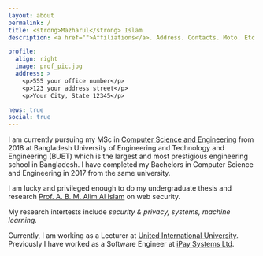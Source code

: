 ```yaml
---
layout: about
permalink: /
title: <strong>Mazharul</strong> Islam
description: <a href="">Affiliations</a>. Address. Contacts. Moto. Etc.

profile:
  align: right
  image: prof_pic.jpg
  address: >
    <p>555 your office number</p>
    <p>123 your address street</p>
    <p>Your City, State 12345</p>

news: true
social: true
---
```

I am currently pursuing my MSc in [Computer Science and Engineering](https://cse.buet.ac.bd) from 2018 at Bangladesh University of Engineering and Technology and Engineering (BUET) which is the largest and most
prestigious engineering school in Bangladesh. I have completed my Bachelors in Computer Science and Engineering in 2017 from the same university.


I am lucky and privileged enough to do my undergraduate thesis and research [Prof. A. B. M. Alim Al Islam](https://sites.google.com/site/abmalimalislam/home)  on web security.

My research intertests include <em>security & privacy, systems, machine learning.</em>

Currently, I am working as a Lecturer at [United International University](http://cse.uiu.ac.bd/profiles/islam-mazharul). Previously I have worked as a
Software Engineer at [iPay Systems Ltd](https://www.ipay.com.bd).


<!--
Write your biography here. Tell the world about yourself. Link to your favorite [subreddit](http://reddit.com){:target="\_blank"}. You can put a picture in, too. The code is already in, just name your picture `prof_pic.jpg` and put it in the `img/` folder.

Put your address / P.O. box / other info right below your picture. You can also disable any these elements by editing `profile` property of the YAML header of your `_pages/about.md`. Edit `_bibliography/papers.bib` and Jekyll will render your [publications page](/al-folio/publications/) automatically.

Link to your social media connections, too. This theme is set up to use [Font Awesome icons](http://fortawesome.github.io/Font-Awesome/){:target="\_blank"} and [Academicons](https://jpswalsh.github.io/academicons/){:target="\_blank"}, like the ones below. Add your Facebook, Twitter, LinkedIn, Google Scholar, or just disable all of them.
-->
